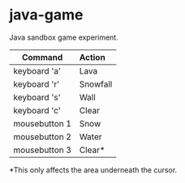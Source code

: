 java-game
=========

Java sandbox game experiment.


| Command       | Action   |
| --------------| :--------|
| keyboard 'a'  | Lava     |
| keyboard 'r'  | Snowfall |
| keyboard 's'  | Wall     |
| keyboard 'c'  | Clear    |
| mousebutton 1 | Snow     |
| mousebutton 2 | Water    |
| mousebutton 3 | Clear*   |

*This only affects the area underneath the cursor.

